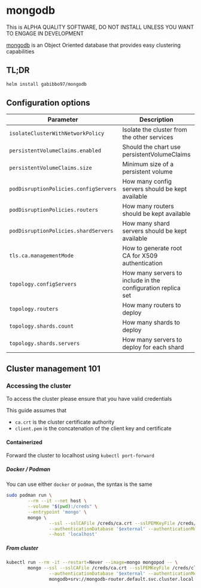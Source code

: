 # mongodb

This is ALPHA QUALITY SOFTWARE, DO NOT INSTALL UNLESS YOU WANT TO ENGAGE IN DEVELOPMENT

[mongodb](https://www.mongodb.com) is an Object Oriented database that provides easy clustering capabilities

## TL;DR

```bash
helm install gabibbo97/mongodb
```

## Configuration options

| Parameter                             | Description                                                  | Default  |
| ------------------------------------- | ------------------------------------------------------------ | :------: |
| `isolateClusterWithNetworkPolicy`     | Isolate the cluster from the other services                  |  `true`  |
| `persistentVolumeClaims.enabled`      | Should the chart use persistentVolumeClaims                  | `false`  |
| `persistentVolumeClaims.size`         | Minimum size of a persistent volume                          |  `2Gi`   |
| `podDisruptionPolicies.configServers` | How many config servers should be kept available             |   `2`    |
| `podDisruptionPolicies.routers`       | How many routers should be kept available                    |   `1`    |
| `podDisruptionPolicies.shardServers`  | How many shard servers should be kept available              |   `2`    |
| `tls.ca.managementMode`               | How to generate root CA for X509 authentication              | `script` |
| `topology.configServers`              | How many servers to include in the configuration replica set |   `3`    |
| `topology.routers`                    | How many routers to deploy                                   |   `2`    |
| `topology.shards.count`               | How many shards to deploy                                    |   `3`    |
| `topology.shards.servers`             | How many servers to deploy for each shard                    |   `3`    |

## Cluster management 101

### Accessing the cluster

To access the cluster please ensure that you have valid credentials

This guide assumes that

- `ca.crt` is the cluster certificate authority
- `client.pem` is the concatenation of the client key and certificate

#### Containerized

Forward the cluster to localhost using `kubectl port-forward`

##### Docker / Podman

You can use either `docker` or `podman`, the syntax is the same

```bash
sudo podman run \
        --rm --it --net host \
        --volume "$(pwd):/creds" \
        --entrypoint 'mongo' \
        mongo \
                --ssl --sslCAFile /creds/ca.crt --sslPEMKeyFile /creds/client.pem \
                --authenticationDatabase '$external' --authenticationMechanism 'MONGODB-X509' \
                --host 'localhost'
```

##### From cluster

```bash
kubectl run --rm -it --restart=Never --image=mongo mongopod -- \
        mongo --ssl --sslCAFile /creds/ca.crt --sslPEMKeyFile /creds/client.pem \
                --authenticationDatabase '$external' --authenticationMechanism 'MONGODB-X509' \
                mongodb+srv://mongodb-router.default.svc.cluster.local
```